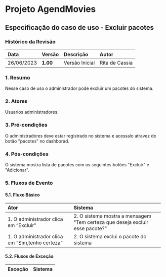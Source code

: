 # Projeto AgendMovies

## Especificação do caso de uso - Excluir pacotes

### Histórico da Revisão 

|  Data  | Versão | Descrição | Autor |
|:-------|:-------|:----------|:------|
| 26/06/2023 | **1.00** | Versão Inicial  | Rita de Cassia |

### 1. Resumo 

Nesse caso de uso o administrador pode excluir um pacotes do sistema.

### 2. Atores 

Usuarios administradores.

### 3. Pré-condições

O administradores deve estar registrado no sistema e acessalo atravez do botão "pacotes" no dashborad.

### 4. Pós-condições

O sistema mostra lista de pacotes com os seguintes botões "Excluir" e "Adicionar".

### 5. Fluxos de Evento

#### 5.1. Fluxo Básico

| Ator   | Sistema |
|:-------|:--------|
| 1. O administrador clica em “Excluir"| 2. O sistema mostra a mensagem "Tem certeza que deseja excluir esse pacote?"|
| 1. O administrador clica em “Sim,tenho certeza"| 2. O sistema exclui o pacote do sistema |


#### 5.2. Fluxos de Exceção

| Exceção | Sistema |
|:--------|:--------|
